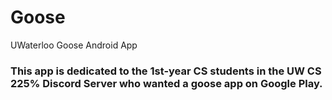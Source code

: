 # Goose
UWaterloo Goose Android App
### This app is dedicated to the 1st-year CS students in the UW CS 225% Discord Server who wanted a goose app on Google Play.
